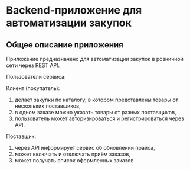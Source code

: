 # Backend-приложение для автоматизации закупок

## Общее описание приложения

Приложение предназначено для автоматизации закупок в розничной сети через REST API.


Пользователи сервиса:

Клиент (покупатель):

1. делает закупки по каталогу, в котором представлены товары от нескольких поставщиков,
2. в одном заказе можно указать товары от разных поставщиков,
3. пользователь может авторизироваться и регистрироваться через API.

Поставщик:

1. через API информирует сервис об обновлении прайса,
2. может включать и отключать приём заказов,
3. может получать список оформленных заказов

